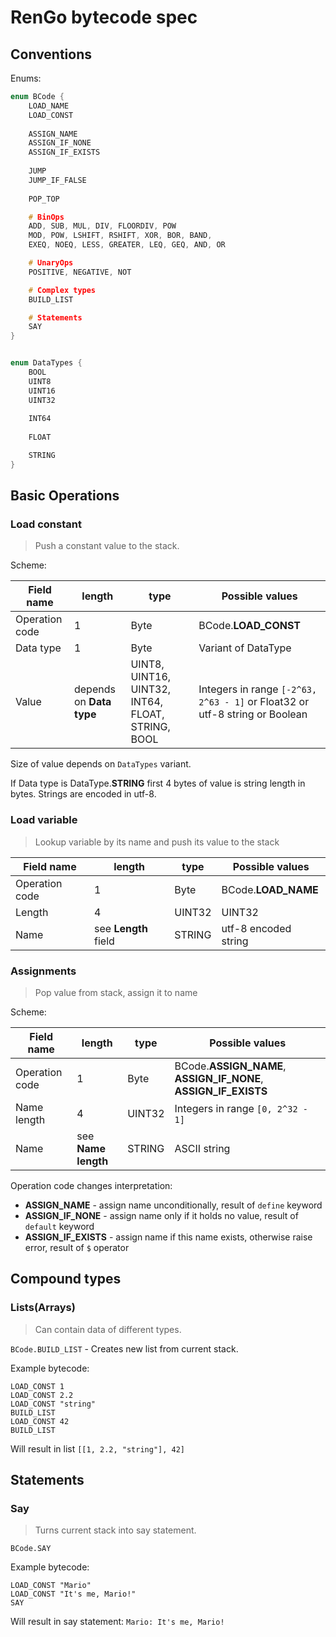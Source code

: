 # RenGo bytecode spec

## Conventions

Enums:

```c
enum BCode {
    LOAD_NAME
    LOAD_CONST
    
    ASSIGN_NAME
    ASSIGN_IF_NONE
    ASSIGN_IF_EXISTS
    
    JUMP
    JUMP_IF_FALSE
    
    POP_TOP

    # BinOps
    ADD, SUB, MUL, DIV, FLOORDIV, POW
    MOD, POW, LSHIFT, RSHIFT, XOR, BOR, BAND,
    EXEQ, NOEQ, LESS, GREATER, LEQ, GEQ, AND, OR

    # UnaryOps
    POSITIVE, NEGATIVE, NOT

    # Complex types
    BUILD_LIST

    # Statements
    SAY
}


enum DataTypes {
    BOOL
    UINT8
    UINT16
    UINT32
    
    INT64
    
    FLOAT

    STRING
}
```

## Basic Operations

### Load constant

>  Push a constant value to the stack.

Scheme:

| Field name     | length                   | type                                              | Possible values                                              |
| -------------- | ------------------------ | ------------------------------------------------- | ------------------------------------------------------------ |
| Operation code | 1                        | Byte                                              | BCode.__LOAD_CONST__                                         |
| Data type      | 1                        | Byte                                              | Variant of DataType                                          |
| Value          | depends on __Data type__ | UINT8, UINT16, UINT32, INT64, FLOAT, STRING, BOOL | Integers in range `[-2^63, 2^63 - 1]` or Float32 or utf-8 string or Boolean |

Size of value depends on `DataTypes` variant.

If Data type is DataType.__STRING__ first 4 bytes of value is string length in bytes. Strings are encoded in utf-8.

### Load variable

> Lookup variable by its name and push its value to the stack

| Field name     | length               | type   | Possible values      |
| -------------- | -------------------- | ------ | -------------------- |
| Operation code | 1                    | Byte   | BCode.__LOAD_NAME__  |
| Length         | 4                    | UINT32 | UINT32               |
| Name           | see __Length__ field | STRING | utf-8 encoded string |

### Assignments

> Pop value from stack, assign it to name

Scheme:

| Field name     | length              | type   | Possible values                                              |
| -------------- | ------------------- | ------ | ------------------------------------------------------------ |
| Operation code | 1                   | Byte   | BCode.__ASSIGN_NAME__, __ASSIGN_IF_NONE__, __ASSIGN_IF_EXISTS__ |
| Name length    | 4                   | UINT32 | Integers in range `[0, 2^32 - 1]`                            |
| Name           | see __Name length__ | STRING | ASCII string                                                 |

Operation code changes interpretation:

- __ASSIGN_NAME__ - assign name unconditionally, result of `define` keyword
- __ASSIGN_IF_NONE__ - assign name only if it holds no value, result of `default` keyword
- __ASSIGN_IF_EXISTS__ - assign name if this name exists, otherwise raise error, result of `$` operator

## Compound types

### Lists(Arrays)

> Can contain data of different types.

`BCode.BUILD_LIST` - Creates new list from current stack.

Example bytecode:

```
LOAD_CONST 1
LOAD_CONST 2.2
LOAD_CONST "string"
BUILD_LIST
LOAD_CONST 42
BUILD_LIST
```

Will result in list `[[1, 2.2, "string"], 42]`

## Statements

### Say

> Turns current stack into say statement.

`BCode.SAY`

Example bytecode:

```
LOAD_CONST "Mario"
LOAD_CONST "It's me, Mario!"
SAY
```

Will result in say statement: `Mario: It's me, Mario!`
